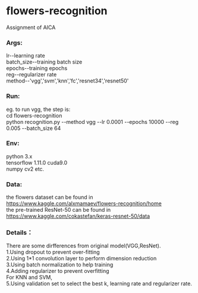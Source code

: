 # flowers-recognition
Assignment of AICA  
### Args:
lr--learning rate  
batch_size--training batch size  
epochs--training epochs  
reg--regularizer rate  
method--'vgg','svm','knn','fc','resnet34','resnet50'  
### Run:
eg. to run vgg, the step is:  
cd flowers-recognition  
python recognition.py --method vgg --lr 0.0001 --epochs 10000 --reg 0.005 --batch_size 64  
### Env:
python 3.x  
tensorflow 1.11.0 cuda9.0  
numpy cv2 etc.  
### Data:
the flowers dataset can be found in https://www.kaggle.com/alxmamaev/flowers-recognition/home  
the pre-trained ResNet-50 can be found in https://www.kaggle.com/cokastefan/keras-resnet-50/data  
### Details：
There are some dirfferences from original model(VGG,ResNet).  
1.Using dropout to prevent over-fitting  
2.Using 1*1 convolution layer to perform dimension reduction  
3.Using batch normalization to help training  
4.Adding regularizer to prevent overfitting  
For KNN and SVM,  
5.Using validation set to select the best k, learning rate and regularizer rate.  
